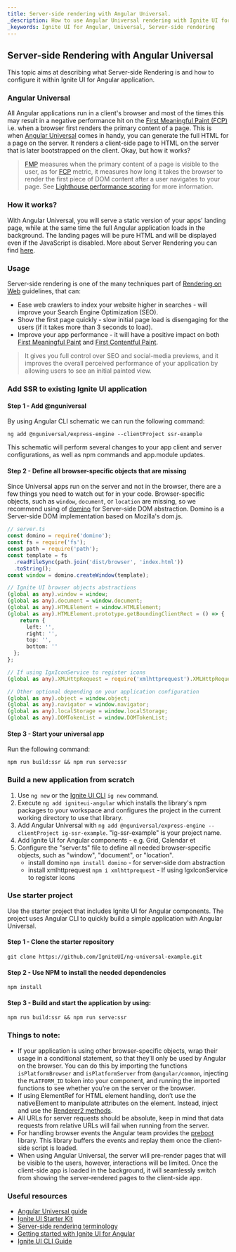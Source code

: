 ```yaml
---
title: Server-side rendering with Angular Universal.
_description: How to use Angular Universal rendering with Ignite UI for Angular.
_keywords: Ignite UI for Angular, Universal, Server-side rendering
---
```


## Server-side Rendering with Angular Universal

This topic aims at describing what Server-side Rendering is and how to configure it within Ignite UI for Angular application. 

### Angular Universal

All Angular applications run in a client's browser and most of the times this may result in a negative performance hit on the [First Meaningful Paint (FCP)](https://web.dev/first-meaningful-paint) i.e. when a browser first renders the primary content of a page. This is when [Angular Universal](https://angular.io/guide/universal) comes in handy, you can generate the full HTML for a page on the server. It renders a client-side page to HTML on the server that is later bootstrapped on the client. Okay, but how it works?

> [FMP](https://web.dev/first-meaningful-paint) measures when the primary content of a page is visible to the user, as for [FCP](https://web.dev/first-contentful-paint) metric, it measures how long it takes the browser to render the first piece of DOM content after a user navigates to your page. See [Lighthouse performance scoring](https://web.dev/performance-scoring) for more information. 



### How it works?

With Angular Universal, you will serve a static version of your apps' landing page, while at the same time the full Angular application loads in the background. The landing pages will be pure HTML and will be displayed even if the JavaScript is disabled. More about Server Rendering you can find [here](https://developers.google.com/web/updates/2019/02/rendering-on-the-web).

### Usage

Server-side rendering is one of the many techniques part of [Rendering on Web](https://developers.google.com/web/updates/2019/02/rendering-on-the-web) guidelines, that can:
- Ease web crawlers to index your website higher in searches - will improve your Search Engine Optimization (SEO). 
- Show the first page quickly - slow initial page load is disengaging for the users (if it takes more than 3 seconds to load).
- Improve your app performance - it will have a positive impact on both [First Meaningful Paint](https://web.dev/first-meaningful-paint) and [First Contentful Paint](https://web.dev/first-contentful-paint). 

> It gives you full control over SEO and social-media previews, and it improves the overall perceived performance of your application by allowing users to see an initial painted view.

### Add SSR to existing Ignite UI application

#### Step 1 - Add @nguniversal 
By using Angular CLI schematic we can run the following command:

```
ng add @nguniversal/express-engine --clientProject ssr-example
```

This schematic will perform several changes to your app client and server configurations, as well as npm commands and app.module updates.

#### Step 2 - Define all browser-specific objects that are missing
Since Universal apps run on the server and not in the browser, there are a few things you need to watch out for in your code. Browser-specific objects, such as `window`, `document`, or `location` are missing, so we recommend using of [domino](https://github.com/fgnass/domino#server-side-dom-implementation-based-on-mozillas-domjs) for Server-side DOM abstraction. Domino is a Server-side DOM implementation based on Mozilla's dom.js.

```typescript
// server.ts
const domino = require('domino');
const fs = require('fs');
const path = require('path');
const template = fs
  .readFileSync(path.join('dist/browser', 'index.html'))
  .toString();
const window = domino.createWindow(template);

// Ignite UI browser objects abstractions
(global as any).window = window;
(global as any).document = window.document;
(global as any).HTMLElement = window.HTMLElement;
(global as any).HTMLElement.prototype.getBoundingClientRect = () => {
    return {
      left: '',
      right: '',
      top: '',
      bottom: ''
  };
};

// If using IgxIconService to register icons
(global as any).XMLHttpRequest = require('xmlhttprequest').XMLHttpRequest;

// Other optional depending on your application configuration
(global as any).object = window.object;
(global as any).navigator = window.navigator;
(global as any).localStorage = window.localStorage;
(global as any).DOMTokenList = window.DOMTokenList;
```

#### Step 3 - Start your universal app
Run the following command:

```
npm run build:ssr && npm run serve:ssr
```

### Build a new application from scratch 

1. Use `ng new` or the [Ignite UI CLI](../cli-overview.md) `ig new` command.
2. Execute `ng add igniteui-angular` which installs the library's npm packages to your workspace and configures the project in the current working directory to use that library.
4. Add Angular Universal with `ng add @nguniversal/express-engine --clientProject ig-ssr-example`. "ig-ssr-example" is your project name.
3. Add Ignite UI for Angular components - e.g. Grid, Calendar et
4. Configure the "server.ts" file to define all needed browser-specific objects, such as "window", "document", or "location".
	- install domino `npm install domino` - for server-side dom abstraction
	- install xmlhttprequest `npm i xmlhttprequest` - If using IgxIconService to register icons

### Use starter project

Use the starter project that includes Ignite UI for Angular components. The project uses Angular CLI to quickly build a simple application with Angular Universal.

#### Step 1 - Clone the starter repository

```
git clone https://github.com/IgniteUI/ng-universal-example.git
```

#### Step 2 - Use NPM to install the needed dependencies 

```
npm install
```

#### Step 3 - Build and start the application by using:

```
npm run build:ssr && npm run serve:ssr
```

### Things to note:

- If your application is using other browser-specific objects, wrap their usage in a conditional statement, so that they’ll only be used by Angular on the browser. You can do this by importing the functions `isPlatformBrowser` and `isPlatformServer` from `@angular/common`, injecting the `PLATFORM_ID` token into your component, and running the imported functions to see whether you’re on the server or the browser.
- If using ElementRef for HTML element handling, don’t use the nativeElement to manipulate attributes on the element. Instead, inject and use the [Renderer2 methods](https://alligator.io/angular/using-renderer2).
- All URLs for server requests should be absolute, keep in mind that data requests from relative URLs will fail when running from the server.
- For handling browser events the Angular team provides the [preboot](https://github.com/angular/preboot) library. This library buffers the events and replay them once the client-side script is loaded.
- When using Angular Universal, the server will pre-render pages that will be visible to the users, however, interactions will be limited. Once the client-side app is loaded in the background, it will seamlessly switch from showing the server-rendered pages to the client-side app.

### Useful resources

<div class="divider--half"></div>

* [Angular Universal guide](https://angular.io/guide/universal)
* [Ignite UI Starter Kit](https://github.com/IgniteUI/ng-universal-example)
* [Server-side rendering terminology](https://developers.google.com/web/updates/2019/02/rendering-on-the-web)
* [Getting started with Ignite UI for Angular](../getting_started.md)
* [Ignite UI CLI Guide](../cli/step-by-step-guide.md)